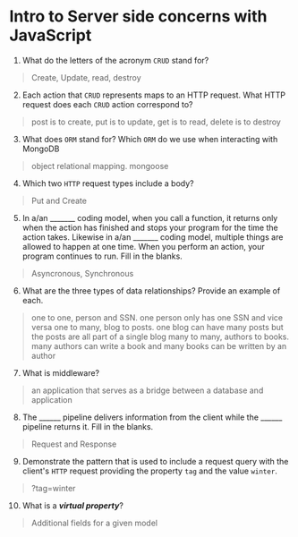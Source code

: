 # Intro to Server side concerns with JavaScript
01. What do the letters of the acronym `CRUD` stand for?

  > Create, Update, read, destroy

02. Each action that `CRUD` represents maps to an HTTP request. What HTTP request does each `CRUD` action correspond to?

  > post is to create, put is to update, get is to read, delete is to destroy

03. What does `ORM` stand for? Which `ORM` do we use when interacting with MongoDB

  > object relational mapping. mongoose

04. Which two `HTTP` request types include a body?

  > Put and Create

05. In a/an _______ coding model, when you call a function, it returns only when the action has finished and stops your program for the time the action takes. Likewise in a/an _______ coding model, multiple things are allowed to happen at one time. When you perform an action, your program continues to run.  Fill in the blanks.

  > Asyncronous, Synchronous

06. What are the three types of data relationships? Provide an example of each.

  > one to one, person and SSN. one person only has one SSN and vice versa
  one to many, blog to posts. one blog can have many posts but the posts are all part of a single blog
  many to many, authors to books. many authors can write a book and many books can be written by an author

07. What is middleware?

  > an application that serves as a bridge between a database and application

08. The ______ pipeline delivers information from the client while the ______ pipeline returns it. Fill in the blanks. 

  > Request and Response

09. Demonstrate the pattern that is used to include a request query with the client's `HTTP` request providing the property `tag` and the value `winter`.

  > ?tag=winter

10. What is a ***virtual property***?

  > Additional fields for a given model
